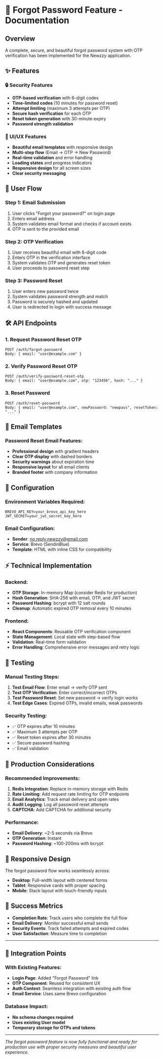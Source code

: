 # 🔐 Forgot Password Feature - Documentation

## Overview

A complete, secure, and beautiful forgot password system with OTP verification has been implemented for the Newzzy application.

## ✨ Features

### 🔒 Security Features

- **OTP-based verification** with 6-digit codes
- **Time-limited codes** (10 minutes for password reset)
- **Attempt limiting** (maximum 3 attempts per OTP)
- **Secure hash verification** for each OTP
- **Reset token generation** with 30-minute expiry
- **Password strength validation**

### 🎨 UI/UX Features

- **Beautiful email templates** with responsive design
- **Multi-step flow** (Email → OTP → New Password)
- **Real-time validation** and error handling
- **Loading states** and progress indicators
- **Responsive design** for all screen sizes
- **Clear security messaging**

## 🔄 User Flow

### Step 1: Email Submission

1. User clicks "Forgot your password?" on login page
2. Enters email address
3. System validates email format and checks if account exists
4. OTP is sent to the provided email

### Step 2: OTP Verification

1. User receives beautiful email with 6-digit code
2. Enters OTP in the verification interface
3. System validates OTP and generates reset token
4. User proceeds to password reset step

### Step 3: Password Reset

1. User enters new password twice
2. System validates password strength and match
3. Password is securely hashed and updated
4. User is redirected to login with success message

## 🛠 API Endpoints

### 1. Request Password Reset OTP

```
POST /auth/forgot-password
Body: { email: "user@example.com" }
```

### 2. Verify Password Reset OTP

```
POST /auth/verify-password-reset-otp
Body: { email: "user@example.com", otp: "123456", hash: "..." }
```

### 3. Reset Password

```
POST /auth/reset-password
Body: { email: "user@example.com", newPassword: "newpass", resetToken: "..." }
```

## 📧 Email Templates

### Password Reset Email Features:

- **Professional design** with gradient headers
- **Clear OTP display** with dashed borders
- **Security warnings** about expiration time
- **Responsive layout** for all email clients
- **Branded footer** with company information

## 🔧 Configuration

### Environment Variables Required:

```env
BREVO_API_KEY=your_brevo_api_key_here
JWT_SECRET=your_jwt_secret_key_here
```

### Email Configuration:

- **Sender**: no.reply.newzzy@gmail.com
- **Service**: Brevo (SendinBlue)
- **Template**: HTML with inline CSS for compatibility

## ⚡ Technical Implementation

### Backend:

- **OTP Storage**: In-memory Map (consider Redis for production)
- **Hash Generation**: SHA-256 with email, OTP, and JWT secret
- **Password Hashing**: bcrypt with 12 salt rounds
- **Cleanup**: Automatic expired OTP removal every 10 minutes

### Frontend:

- **React Components**: Reusable OTP verification component
- **State Management**: Local state with step-based flow
- **Validation**: Real-time form validation
- **Error Handling**: Comprehensive error messages and retry logic

## 🧪 Testing

### Manual Testing Steps:

1. **Test Email Flow**: Enter email → verify OTP sent
2. **Test OTP Verification**: Enter correct/incorrect OTPs
3. **Test Password Reset**: Set new password → verify login works
4. **Test Edge Cases**: Expired OTPs, invalid emails, weak passwords

### Security Testing:

- ✅ OTP expires after 10 minutes
- ✅ Maximum 3 attempts per OTP
- ✅ Reset token expires after 30 minutes
- ✅ Secure password hashing
- ✅ Email validation

## 🚀 Production Considerations

### Recommended Improvements:

1. **Redis Integration**: Replace in-memory storage with Redis
2. **Rate Limiting**: Add request rate limiting for OTP endpoints
3. **Email Analytics**: Track email delivery and open rates
4. **Audit Logging**: Log all password reset attempts
5. **CAPTCHA**: Add CAPTCHA for additional security

### Performance:

- **Email Delivery**: ~2-5 seconds via Brevo
- **OTP Generation**: Instant
- **Password Hashing**: ~100-200ms with bcrypt

## 📱 Responsive Design

The forgot password flow works seamlessly across:

- **Desktop**: Full-width layout with centered forms
- **Tablet**: Responsive cards with proper spacing
- **Mobile**: Stack layout with touch-friendly inputs

## 🎯 Success Metrics

- **Completion Rate**: Track users who complete the full flow
- **Email Delivery**: Monitor successful email sends
- **Security Events**: Track failed attempts and expired codes
- **User Satisfaction**: Measure time to completion

---

## 🔗 Integration Points

### With Existing Features:

- **Login Page**: Added "Forgot Password" link
- **OTP Component**: Reused for consistent UX
- **Auth Context**: Seamless integration with existing auth flow
- **Email Service**: Uses same Brevo configuration

### Database Impact:

- **No schema changes required**
- **Uses existing User model**
- **Temporary storage for OTPs and tokens**

---

_The forgot password feature is now fully functional and ready for production use with proper security measures and beautiful user experience._
